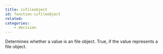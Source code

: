 ```yaml
---
title: isfileobject
id: function-isfileobject
related:
categories:
    - decision
---
```


Determines whether a value is an file object. True, if the value represents a file object.